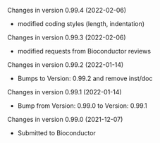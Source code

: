 Changes in version 0.99.4 (2022-02-06)

+ modified coding styles (length, indentation)

Changes in version 0.99.3 (2022-02-06)

+ modified requests from Bioconductor reviews

Changes in version 0.99.2 (2022-01-14)

+ Bumps to Version: 0.99.2 and remove inst/doc

Changes in version 0.99.1 (2022-01-14)

+ Bump from Version: 0.99.0 to Version: 0.99.1

Changes in version 0.99.0 (2021-12-07)

+ Submitted to Bioconductor
